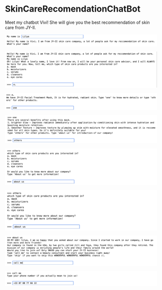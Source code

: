 # SkinCareRecomendationChatBot
Meet my chatbot Vivi! She will give you the best recommendation of skin care from JY-II.

![](images/1.png)

![](images/2.png)

![](images/3.png)

![](images/4.png)

![](images/5.png)

![](images/6.png)

![](images/7.png)

![](images/8.png)
